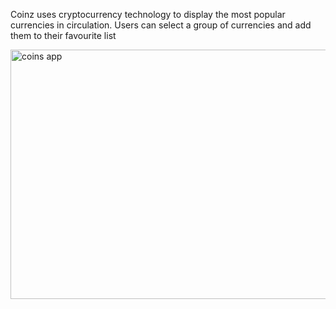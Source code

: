 Coinz uses cryptocurrency technology to display the most popular currencies in circulation. Users can select a group of currencies and add them to their favourite list

<img width="702" height="399" alt="coins app" src="https://github.com/user-attachments/assets/2616bd36-339b-47ae-899f-60576ff29af2" />

